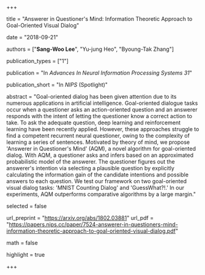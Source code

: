 +++

title = "Answerer in Questioner's Mind: Information Theoretic Approach to Goal-Oriented Visual Dialog"

date = "2018-09-21"

authors = ["**Sang-Woo Lee**", "Yu-jung Heo", "Byoung-Tak Zhang"]

publication_types = ["1"]

publication = "In *Advances In Neural Information Processing Systems 31*"

publication_short = "In *NIPS* (Spotlight)"

abstract = "Goal-oriented dialog has been given attention due to its numerous applications in artificial intelligence. Goal-oriented dialogue tasks occur when a questioner asks an action-oriented question and an answerer responds with the intent of letting the questioner know a correct action to take. To ask the adequate question, deep learning and reinforcement learning have been recently applied. However, these approaches struggle to find a competent recurrent neural questioner, owing to the complexity of learning a series of sentences. Motivated by theory of mind, we propose 'Answerer in Questioner's Mind' (AQM), a novel algorithm for goal-oriented dialog. With AQM, a questioner asks and infers based on an approximated probabilistic model of the answerer. The questioner figures out the answerer's intention via selecting a plausible question by explicitly calculating the information gain of the candidate intentions and possible answers to each question. We test our framework on two goal-oriented visual dialog tasks: 'MNIST Counting Dialog' and 'GuessWhat?!.' In our experiments, AQM outperforms comparative algorithms by a large margin."

selected = false

url_preprint = "https://arxiv.org/abs/1802.03881"
url_pdf = "https://papers.nips.cc/paper/7524-answerer-in-questioners-mind-information-theoretic-approach-to-goal-oriented-visual-dialog.pdf"

math = false

highlight = true


+++

